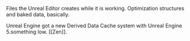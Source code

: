 Files the Unreal Editor creates while it is working.
Optimization structures and baked data, basically.

Unreal Engine got a new Derived Data Cache system with Unreal Engine 5.something low.
[[Zen]].
